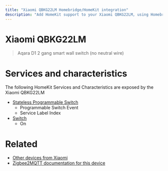 ```yaml
---
title: "Xiaomi QBKG22LM Homebridge/HomeKit integration"
description: "Add HomeKit support to your Xiaomi QBKG22LM, using Homebridge, Zigbee2MQTT and homebridge-z2m."
---
```

<!---
This file has been GENERATED using src/docgen/docgen.ts
DO NOT EDIT THIS FILE MANUALLY!
-->
# Xiaomi QBKG22LM
> Aqara D1 2 gang smart wall switch (no neutral wire)


# Services and characteristics
The following HomeKit Services and Characteristics are exposed by
the Xiaomi QBKG22LM

* [Stateless Programmable Switch](../../action.md)
  * Programmable Switch Event
  * Service Label Index
* [Switch](../../switch.md)
  * On


# Related
* [Other devices from Xiaomi](../index.md#xiaomi)
* [Zigbee2MQTT documentation for this device](https://www.zigbee2mqtt.io/devices/QBKG22LM.html)